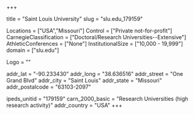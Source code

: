 
+++

title = "Saint Louis University"
slug = "slu.edu_179159"

Locations = ["USA","Missouri"]
Control = ["Private not-for-profit"]
CarnegieClassification = ["Doctoral/Research Universities--Extensive"]
AthleticConferences = ["None"]
InstitutionalSize = ["10,000 - 19,999"]
domain = ["slu.edu"]

Logo = ""

addr_lat = "-90.233430"
addr_long = "38.636516"
addr_street = "One Grand Blvd"
addr_city = "Saint Louis"
addr_state = "Missouri"
addr_postalcode = "63103-2097"

ipeds_unitid = "179159"
carn_2000_basic = "Research Universities (high research activity)"
addr_country = "USA"
+++
    
